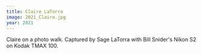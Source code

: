 ```yaml
---
title: Claire LaTorra
image: 2021_Claire.jpg
year: 2021
---
```


Claire on a photo walk. Captured by Sage LaTorra with Bill Snider's Nikon S2 on Kodak TMAX 100.